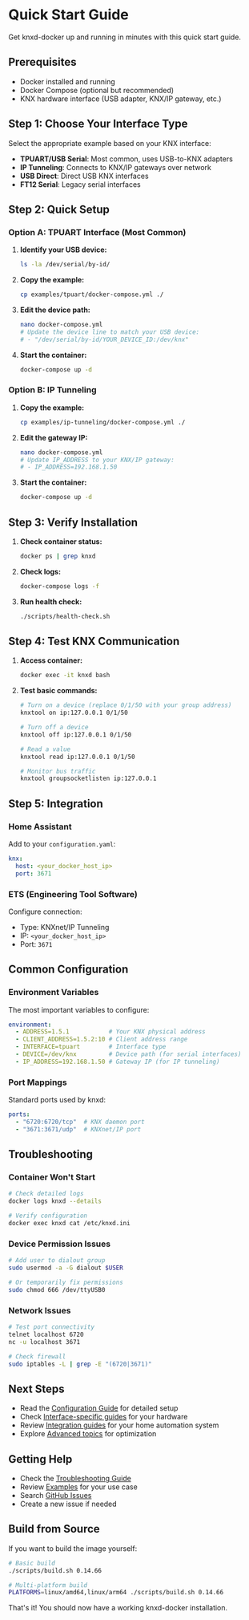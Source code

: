 # Quick Start Guide

Get knxd-docker up and running in minutes with this quick start guide.

## Prerequisites

- Docker installed and running
- Docker Compose (optional but recommended)
- KNX hardware interface (USB adapter, KNX/IP gateway, etc.)

## Step 1: Choose Your Interface Type

Select the appropriate example based on your KNX interface:

- **TPUART/USB Serial**: Most common, uses USB-to-KNX adapters
- **IP Tunneling**: Connects to KNX/IP gateways over network
- **USB Direct**: Direct USB KNX interfaces
- **FT12 Serial**: Legacy serial interfaces

## Step 2: Quick Setup

### Option A: TPUART Interface (Most Common)

1. **Identify your USB device:**
   ```bash
   ls -la /dev/serial/by-id/
   ```

2. **Copy the example:**
   ```bash
   cp examples/tpuart/docker-compose.yml ./
   ```

3. **Edit the device path:**
   ```bash
   nano docker-compose.yml
   # Update the device line to match your USB device:
   # - "/dev/serial/by-id/YOUR_DEVICE_ID:/dev/knx"
   ```

4. **Start the container:**
   ```bash
   docker-compose up -d
   ```

### Option B: IP Tunneling

1. **Copy the example:**
   ```bash
   cp examples/ip-tunneling/docker-compose.yml ./
   ```

2. **Edit the gateway IP:**
   ```bash
   nano docker-compose.yml
   # Update IP_ADDRESS to your KNX/IP gateway:
   # - IP_ADDRESS=192.168.1.50
   ```

3. **Start the container:**
   ```bash
   docker-compose up -d
   ```

## Step 3: Verify Installation

1. **Check container status:**
   ```bash
   docker ps | grep knxd
   ```

2. **Check logs:**
   ```bash
   docker-compose logs -f
   ```

3. **Run health check:**
   ```bash
   ./scripts/health-check.sh
   ```

## Step 4: Test KNX Communication

1. **Access container:**
   ```bash
   docker exec -it knxd bash
   ```

2. **Test basic commands:**
   ```bash
   # Turn on a device (replace 0/1/50 with your group address)
   knxtool on ip:127.0.0.1 0/1/50
   
   # Turn off a device
   knxtool off ip:127.0.0.1 0/1/50
   
   # Read a value
   knxtool read ip:127.0.0.1 0/1/50
   
   # Monitor bus traffic
   knxtool groupsocketlisten ip:127.0.0.1
   ```

## Step 5: Integration

### Home Assistant

Add to your `configuration.yaml`:

```yaml
knx:
  host: <your_docker_host_ip>
  port: 3671
```

### ETS (Engineering Tool Software)

Configure connection:
- Type: KNXnet/IP Tunneling
- IP: `<your_docker_host_ip>`
- Port: `3671`

## Common Configuration

### Environment Variables

The most important variables to configure:

```yaml
environment:
  - ADDRESS=1.5.1           # Your KNX physical address
  - CLIENT_ADDRESS=1.5.2:10 # Client address range
  - INTERFACE=tpuart        # Interface type
  - DEVICE=/dev/knx         # Device path (for serial interfaces)
  - IP_ADDRESS=192.168.1.50 # Gateway IP (for IP tunneling)
```

### Port Mappings

Standard ports used by knxd:

```yaml
ports:
  - "6720:6720/tcp"  # KNX daemon port
  - "3671:3671/udp"  # KNXnet/IP port
```

## Troubleshooting

### Container Won't Start

```bash
# Check detailed logs
docker logs knxd --details

# Verify configuration
docker exec knxd cat /etc/knxd.ini
```

### Device Permission Issues

```bash
# Add user to dialout group
sudo usermod -a -G dialout $USER

# Or temporarily fix permissions
sudo chmod 666 /dev/ttyUSB0
```

### Network Issues

```bash
# Test port connectivity
telnet localhost 6720
nc -u localhost 3671

# Check firewall
sudo iptables -L | grep -E "(6720|3671)"
```

## Next Steps

- Read the [Configuration Guide](configuration.md) for detailed setup
- Check [Interface-specific guides](interfaces/) for your hardware
- Review [Integration guides](integration/) for your home automation system
- Explore [Advanced topics](advanced/) for optimization

## Getting Help

- Check the [Troubleshooting Guide](advanced/troubleshooting.md)
- Review [Examples](../examples/) for your use case
- Search [GitHub Issues](https://github.com/michelde/knxd-docker/issues)
- Create a new issue if needed

## Build from Source

If you want to build the image yourself:

```bash
# Basic build
./scripts/build.sh 0.14.66

# Multi-platform build
PLATFORMS=linux/amd64,linux/arm64 ./scripts/build.sh 0.14.66
```

That's it! You should now have a working knxd-docker installation.

